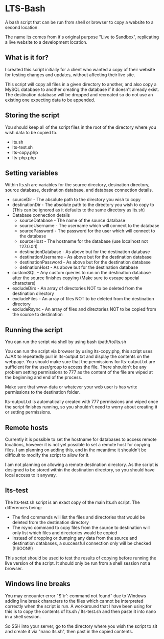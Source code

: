 # LTS-Bash
 A bash script that can be run from shell or browser to copy a website to a second location.
 
 The name lts comes from it's original purpose "Live to Sandbox", replicating a live website to a development location.
 
## What is it for?
 I created this script initially for a client who wanted a copy of their website for testing changes and updates, without affecting their live site. 
 
 This script will copy all files in a given directory to another, and also copy a MySQL database to another creating the database if it doesn't already exist. The destination database will be dropped and recreated so do not use an existing one expecting data to be appended.
 
## Storing the script
 You should keep all of the script files in the root of the directory where you wish data to be copied to.
 * lts.sh
 * lts-test.sh
 * lts-copy.php
 * lts-php.php
 
## Setting variables
 Within lts.sh are variables for the source directory, desination directory, source database, destination database, and database connection details.
 * sourceDir - The absolute path to the directory you wish to copy
 * destinationDir - The absolute path to the directory you wish to copy to (This can be ignored as it defaults to the same directory as lts.sh)
 * Database connection details
    * sourceDatabase - The name of the source database
    * sourceUsername - The username which will connect to the database
    * sourcePassword - The password for the user which will connect to the database
    * sourceHost - The hostname for the database (use localhost not 127.0.0.1)
    * destinationDatabase - As above but for the destination database
    * destinationUsername - As above but for the destination database
    * destinationPassword - As above but for the destination database
    * detinationHost - As above but for the destination database
 * customSQL - Any custom queries to run on the destination database after the source finishes copying (Make sure to escape special characters)
 * excludeDirs - An array of directories NOT to be deleted from the destination directory
 * excludeFiles - An array of files NOT to be deleted from the destination directory
 * excludeRsync - An array of files and directories NOT to be copied from the source to destination
 
## Running the script
 You can run the script via shell by using bash /path/to/lts.sh
 
 You can run the script via browser by using lts-copy.php, this script uses AJAX to repeatedly pull in lts-output.txt and display the contents on the webpage. You should make sure that the permissions for lts-output.txt are sufficient for the user/group to access the file. There shouldn't be any problem setting permissions to 777 as the content of the file are wiped at the beginning and end of the process.
 
 Make sure that www-data or whatever your web user is has write permissions to the destination folder.
 
 lts-output.txt is automatically created with 777 permissions and wiped once the script finishes running, so you shouldn't need to worry about creating it or setting permissions.

## Remote hosts
 Currently it is possible to set the hostname for databases to access remote locations, however it is not yet possible to set a remote host for copying files. I am planning on adding this, and in the meantime it shouldn't be difficult to modify the script to allow for it.
 
 I am not planning on allowing a remote destination directory. As the script is designed to be stored within the destination directory, so you should have local access to it anyway.

## lts-test
 The lts-test.sh script is an exact copy of the main lts.sh script. The differences being:
 * The find commands will list the files and directories that would be deleted from the destination directory
 * The rsync command to copy files from the source to destination will only list which files and directories would be copied
 * Instead of dropping or dumping any data from the source and destination databases, a successful connection only will be checked (!!SOON!!)
 
 This script should be used to test the results of copying before running the live version of the script. It should only be run from a shell session not a browser.
 
## Windows line breaks
 You may encounter error "$'\r': command not found" due to Windows adding line break characters to the files which cannot be interpreted correctly when the script is run. A workaround that I have been using for this is to copy the contents of lts.sh / lts-test.sh and then paste it into nano in a shell session. 
 
 So SSH into your server, go to the directory where you wish the script to sit and create it via "nano lts.sh", then past in the copied contents.
